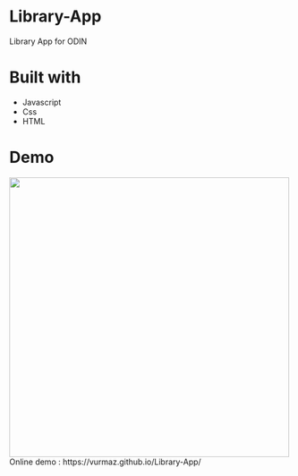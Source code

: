 # Library-App

Library App for ODIN

# Built with

- Javascript<br />
- Css<br />
- HTML<br />

# Demo
<img src="https://i.imgur.com/SzulBtM.png" width='500'/>
Online demo : https://vurmaz.github.io/Library-App/

